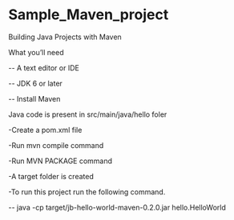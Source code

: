 # Sample_Maven_project

Building Java Projects with Maven

  
  What you’ll need
  
    
   -- A text editor or IDE
 
   
   -- JDK 6 or later
 
   
   -- Install Maven



Java code is present in src/main/java/hello foler



-Create a pom.xml file


-Run mvn compile command


-Run MVN PACKAGE command


-A target folder is created 



-To run this project run the following command.
 
 
 -- java -cp target/jb-hello-world-maven-0.2.0.jar hello.HelloWorld
